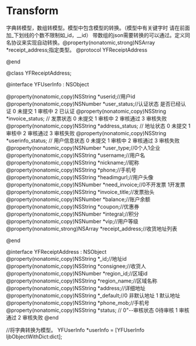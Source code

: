 # Transform
字典转模型，数组转模型。模型中包含模型的转换。（模型中有关键字时 请在前面加_下划线的个数不限制如_id，__id）
带数组的json需要转换的可以通过。定义同名协议来实现自动转换。@property(nonatomic,strong)NSArray<YFReceiptAddress> *receipt_address;指定类型。
@protocol YFReceiptAddress <NSObject>

@end

@class YFReceiptAddress;

@interface YFUserInfo : NSObject

@property(nonatomic,copy)NSString *userid;//用户id
@property(nonatomic,copy)NSNumber *user_status;//认证状态 是否已经认证 0 未提交 1 审核中 2 已认证
@property(nonatomic,copy)NSString *invoice_status; // 发票状态  0 未提交 1 审核中 2 审核通过 3 审核失败
@property(nonatomic,copy)NSString *address_status; // 地址状态 0 未提交 1 审核中 2 审核通过 3 审核失败
@property(nonatomic,copy)NSString *userinfo_status; // 用户信息状态 0 未提交 1 审核中 2 审核通过 3 审核失败
@property(nonatomic,copy)NSNumber *user_type;//0个人1企业
@property(nonatomic,copy)NSString *username;//用户名
@property(nonatomic,copy)NSString *nickname;//昵称
@property(nonatomic,copy)NSString *phone;//手机号
@property(nonatomic,copy)NSString *headimgurl;//用户头像
@property(nonatomic,copy)NSNumber *need_invoice;//0不开发票 1开发票
@property(nonatomic,copy)NSString *invoice_title;//发票抬头
@property(nonatomic,copy)NSNumber *balance;//账户余额
@property(nonatomic,copy)NSString *coupon;//优惠券
@property(nonatomic,copy)NSNumber *integral;//积分
@property(nonatomic,copy)NSNumber *vip;//用户等级
@property(nonatomic,strong)NSArray<YFReceiptAddress> *receipt_address;//收货地址列表

@end

@interface YFReceiptAddress : NSObject
@property(nonatomic,copy)NSString *_id;//地址id
@property(nonatomic,copy)NSString *consignee;//收货人
@property(nonatomic,copy)NSNumber *region_id;//区域id
@property(nonatomic,copy)NSString *region_name;//区域名称
@property(nonatomic,copy)NSString *address;//详细地址
@property(nonatomic,copy)NSString *_default;//0 非默认地址 1 默认地址
@property(nonatomic,copy)NSString *phone_mob;//手机号
@property(nonatomic,copy)NSString *status; // 0"--审核状态 0待审核 1 审核通过 2 审核失败
@end

//将字典转换为模型。
YFUserInfo *userInfo = [YFUserInfo ljbObjectWithDict:dict];



